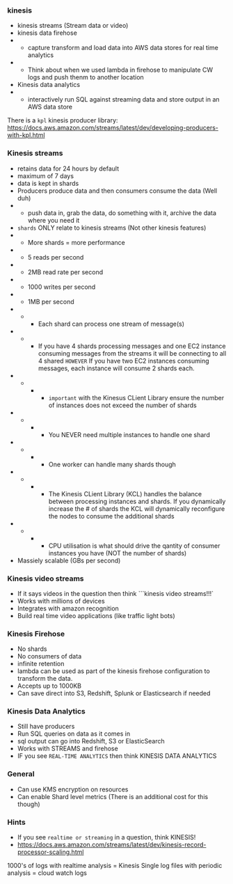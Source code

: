 ### kinesis ###
- kinesis streams (Stream data or video)
- kinesis data firehose
- - capture transform and load data into AWS data stores for real time analytics
- - Think about when we used lambda in firehose to manipulate CW logs and push thenm to another location
- Kinesis data analytics
- - interactively run SQL against streaming data and store output in an AWS data store

There is a ```kpl``` kinesis producer library:
https://docs.aws.amazon.com/streams/latest/dev/developing-producers-with-kpl.html

### Kinesis streams ###
- retains data for 24 hours by default
- maximum of 7 days
- data is kept in shards
- Producers produce data and then consumers consume the data (Well duh)
- - push data in, grab the data, do something with it, archive the data where you need it
- ```shards``` ONLY relate to kinesis streams (Not other kinesis features)
- - More shards = more performance
- - 5 reads per second
- - 2MB read rate per second
- - 1000 writes per second
- - 1MB per second
- - - Each shard can process one stream of message(s)
- - - If you have 4 shards processing messages and one EC2 instance consuming messages from the streams it will be connecting to all 4 shared ```HOWEVER``` If you have two EC2 instances consuming messages, each instance will consume 2 shards each.
- - - - ```important``` with the Kinesus CLient Library ensure the number of instances does not exceed the number of shards
- - - - You NEVER need multiple instances to handle one shard
- - - - One worker can handle many shards though
- - - - The Kinesis CLient Library (KCL) handles the balance between processing instances and shards. If you dynamically increase the # of shards the KCL will dynamically reconfigure the nodes to consume the additional shards
- - - - CPU utilisation is what should drive the qantity of consumer instances you have (NOT the number of shards)
- Massiely scalable (GBs per second)

### Kinesis video streams ###
- If it says videos in the question then think ```kinesis video streams!!!`
- Works with millions of devices
- Integrates with amazon recognition
- Build real time video applications (like traffic light bots)

### Kinesis Firehose ###
- No shards
- No consumers of data
- infinite retention
- lambda can be used as part of the kinesis firehose configuration to transform the data.
- Accepts up to 1000KB
- Can save direct into S3, Redshift, Splunk or Elasticsearch if needed

### Kinesis Data Analytics ###
- Still have producers
- Run SQL queries on data as it comes in
- sql output can go into Redshift, S3 or ElasticSearch
- Works with STREAMS and firehose
- IF you see ```REAL-TIME ANALYTICS``` then think KINESIS DATA ANALYTICS

### General ###
- Can use KMS encryption on resources
- Can enable Shard level metrics (There is an additional cost for this though)

### Hints ###
- If you see ```realtime or streaming``` in a question, think KINESIS!
- https://docs.aws.amazon.com/streams/latest/dev/kinesis-record-processor-scaling.html

1000's of logs with realtime analysis = Kinesis
Single log files with periodic analysis = cloud watch logs